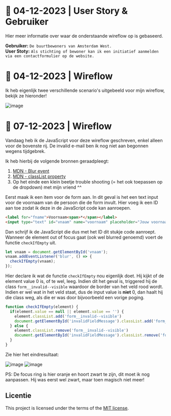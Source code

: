 <!-- _Fork_ deze deeltaak en ga aan de slag. 
Onderstaande outline ga je gedurende deze taak in jouw eigen GitHub omgeving uitwerken. 
De instructie vind je in: [docs/INSTRUCTIONS.md](docs/INSTRUCTIONS.md) -->

# 📅 04-12-2023 | User Story & Gebruiker

Hier meer informatie over waar de onderstaande wireflow op is gebaseerd.

**Gebruiker:** ```De buurtbewoners van Amsterdam West.``` <br>
**User Stoty:** ```Als stichting of bewoner kan ik een initiatief aanmelden via een contactformulier op de website.```

# 📅 04-12-2023 | Wireflow

Ik heb eigenlijk twee verschillende scenario's uitgebeeld voor mijn wireflow, bekijk ze hieronder!

![image](https://github.com/itsValyria/fix-the-flow-wireflow/assets/76444716/618e63b6-70fb-4ecd-bf83-8bde8d377969)

# 📅 07-12-2023 | Wireflow

Vandaag heb ik de JavaScript voor deze wireflow geschreven, enkel alleen voor de bovenste rij. De invalid e-mail ben ik nog niet aan begonnen wegens tijdgebrek.

Ik heb hierbij de volgende bronnen geraadpleegt:
1. [MDN - Blur event](https://developer.mozilla.org/en-US/docs/Web/API/Element/blur_event)
2. [MDN - classList property](https://developer.mozilla.org/en-US/docs/Web/API/Element/classList)
3. Op het einde een klein beetje trouble shooting (= het ook toepassen op de dropdown) met mijn vriend ^^

Eerst maak ik een item voor de form aan. In dit geval is het een text input voor de voornaam van de persoon die de form invult. Hier voeg ik een ID aan toe zodat ik deze in de JavaScript code kan aanroepen.

```html
<label for="fname">Voornaam<span>*</span></label>
<input type="text" id="vnaam" name="voornaam" placeholder="Jouw voornaam.." required>
```

Dan schrijf ik de JavaScript die dus met het ID dit stukje code aanroept. Wanneer de element out of focus gaat (ook wel blurred genoemd) voert de functie ```checkIfEmpty``` uit.

```js
let vnaam = document.getElementById('vnaam');
vnaam.addEventListener('blur', () => {
  checkIfEmpty(vnaam);
});
```

Hier declare ik wat de functie ```checkIfEmpty``` nou eigenlijk doet. Hij kijkt of de element value 0 is, of te wel, leeg. Indien dit het geval is, triggered hij de class ```form__invalid--visible``` waardoor de border van het veld rood wordt. Indien er wel wat in het veld staat,  dus de input value is **niet** 0, dan haalt hij die class weg, als die er was door bijvoorbeeld een vorige poging.

```js
function checkIfEmpty(element) {
  if(element.value == null || element.value == '') {
    element.classList.add('form__invalid--visible')
    document.getElementById('invalidFieldMessage').classList.add('form__invalid--message');
  } else {
    element.classList.remove('form__invalid--visible')
    document.getElementById('invalidFieldMessage').classList.remove('form__invalid--message');
  }
}
```

Zie hier het eindresultaat:

![image](https://github.com/itsValyria/fix-the-flow-wireflow/assets/76444716/0e8676c8-ab08-44ee-ab27-47b3a8c7fb56)
![image](https://github.com/itsValyria/fix-the-flow-wireflow/assets/76444716/7d128592-9bed-4740-a9ea-7651d3713404)

PS: De focus ring is hier oranje en hoort zwart te zijn, dit moet ik nog aanpassen. Hij was eerst wel zwart, maar toen magisch niet meer!




## Licentie

This project is licensed under the terms of the [MIT license](./LICENSE).
